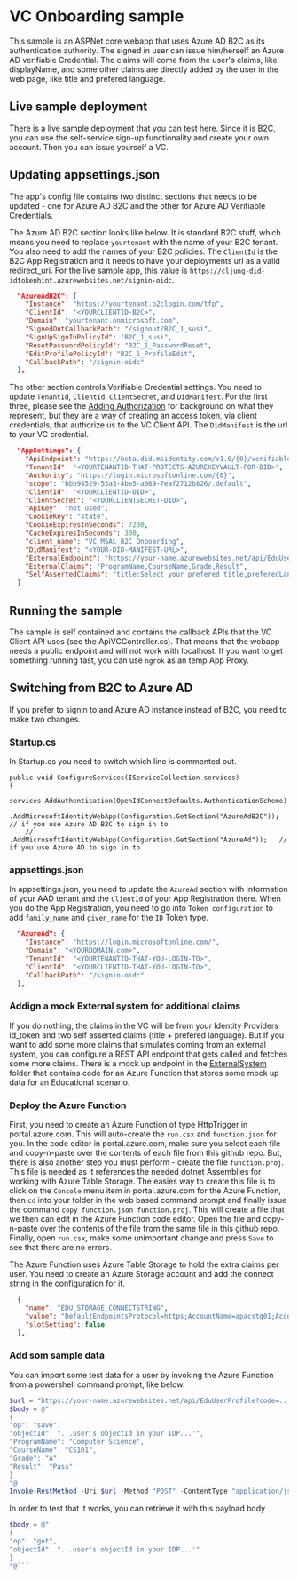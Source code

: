 # VC Onboarding sample
This sample is an ASPNet core webapp that uses Azure AD B2C as its authentication authority. The signed in user can issue him/herself an Azure AD verifiable Credential. The claims will come from the user's claims, like displayName, and some other claims are directly added by the user in the web page, like title and prefered language.

## Live sample deployment
There is a live sample deployment that you can test [here](https://cljung-did-idtokenhint.azurewebsites.net/). Since it is B2C, you can use the self-service sign-up functionality and create your own account. Then you can issue yourself a VC.

## Updating appsettings.json
The app's config file contains two distinct sections that needs to be updated - one for Azure AD B2C and the other for Azure AD Verifiable Credentials.

The Azure AD B2C section looks like below. It is standard B2C stuff, which means you need to replace `yourtenant` with the name of your B2C tenant. You also need to add the names of your B2C policies. The `ClientId` is the B2C App Registration and it needs to have your deployments url as a valid redirect_uri. For the live sample app, this value is `https://cljung-did-idtokenhint.azurewebsites.net/signin-oidc`.

```json
  "AzureAdB2C": {
    "Instance": "https://yourtenant.b2clogin.com/tfp",
    "ClientId": "<YOURCLIENTID-B2C>",
    "Domain": "yourtenant.onmicrosoft.com",
    "SignedOutCallbackPath": "/signout/B2C_1_susi",
    "SignUpSignInPolicyId": "B2C_1_susi",
    "ResetPasswordPolicyId": "B2C_1_PasswordReset",
    "EditProfilePolicyId": "B2C_1_ProfileEdit",
    "CallbackPath": "/signin-oidc"
  },
```

The other section controls Verifiable Credential settings. You need to update `TenantId`, `ClientId`, `ClientSecret`, and `DidManifest`. For the first three, please see the [Adding Authorization](https://github.com/cljung/did-samples/#adding-authorization) for background on what they represent, but they are a way of creating an access token, via client credentials, that authorize us to the VC Client API. The `DidManifest` is the url to your VC credential.

```json
  "AppSettings": {
    "ApiEndpoint": "https://beta.did.msidentity.com/v1.0/{0}/verifiablecredentials/request",
    "TenantId": "<YOURTENANTID-THAT-PROTECTS-AZUREKEYVAULT-FOR-DID>",
    "Authority": "https://login.microsoftonline.com/{0}",
    "scope": "bbb94529-53a3-4be5-a069-7eaf2712b826/.default",
    "ClientId": "<YOURCLIENTID-DID>",
    "ClientSecret": "<YOURCLIENTSECRET-DID>",
    "ApiKey": "not used",
    "CookieKey": "state",
    "CookieExpiresInSeconds": 7200,
    "CacheExpiresInSeconds": 300,
    "client_name": "VC MSAL B2C Onboarding",
    "DidManifest": "<YOUR-DID-MANIFEST-URL>",
    "ExternalEndpoint": "https://your-name.azurewebsites.net/api/EduUserProfile?code=......",
    "ExternalClaims": "ProgramName,CourseName,Grade,Result",
    "SelfAssertedClaims": "title:Select your prefered title,preferedLanguage:en-us"
  }

```

## Running the sample
The sample is self contained and contains the callback APIs that the VC Client API uses (see the ApiVCController.cs). That means that the webapp needs a public endpoint and will not work with localhost. If you want to get something running fast, you can use `ngrok` as an temp App Proxy.

## Switching from B2C to Azure AD
If you prefer to signin to and Azure AD instance instead of B2C, you need to make two changes.

### Startup.cs
In Startup.cs you need to switch which line is commented out.

```CSharp
public void ConfigureServices(IServiceCollection services)
{
    services.AddAuthentication(OpenIdConnectDefaults.AuthenticationScheme)
        .AddMicrosoftIdentityWebApp(Configuration.GetSection("AzureAdB2C")); // if you use Azure AD B2C to sign in to
    //    .AddMicrosoftIdentityWebApp(Configuration.GetSection("AzureAd"));   // if you use Azure AD to sign in to

```

### appsettings.json
In appsettings.json, you need to update the `AzureAd` section with information of your AAD tenant and the `ClientId` of your App Registration there. 
When you do the App Registration, you need to go into `Token configuration` to add `family_name` and `given_name` for the `ID` Token type.

```JSON
  "AzureAd": {
    "Instance": "https://login.microsoftonline.com/",
    "Domain": "<YOURDOMAIN.com>",
    "TenantId": "<YOURTENANTID-THAT-YOU-LOGIN-TO>",
    "ClientId": "<YOURCLIENTID-THAT-YOU-LOGIN-TO>",
    "CallbackPath": "/signin-oidc"
  },
```

### Addign a mock External system for additional claims

If you do nothing, the claims in the VC will be from your Identity Providers id_token and two self asserted claims (title + prefered language). 
But If you want to add some more claims that simulates coming from an external system, you can configure a REST API endpoint that gets called and fetches some more claims.
There is a mock up endpoint in the [ExternalSystem](ExternalSystem) folder that contains code for an Azure Function that stores some mock up data for an Educational scenario.

### Deploy the Azure Function

First, you need to create an Azure Function of type HttpTrigger in portal.azure.com. This will auto-create the `run.csx` and `function.json` for you. 
In the code editor in portal.azure.com, make sure you select each file and copy-n-paste over the contents of each file from this github repo. 
But, there is also another step you must perform - create the file `function.proj`. This file is needed as it references the needed dotnet Assemblies for working with Azure Table Storage.
The easies way to create this file is to click on the `Console` menu item in portal.azure.com for the Azure Function, then `cd` into your folder in the web based command prompt
and finally issue the command `copy function.json function.proj`. This will create a file that we then can edit in the Azure Function code editor. 
Open the file and copy-n-paste over the contents of the file from the same file in this github repo. Finally, open `run.csx`, make some unimportant change and press `Save` to see that there are no errors.

The Azure Function uses Azure Table Storage to hold the extra claims per user. You need to create an Azure Storage account and add the connect string in the configuration for it.

```json
  {
    "name": "EDU_STORAGE_CONNECTSTRING",
    "value": "DefaultEndpointsProtocol=https;AccountName=apacstg01;AccountKey=...;EndpointSuffix=core.windows.net",
    "slotSetting": false
  },
```
### Add som sample data

You can import some test data for a user by invoking the Azure Function from a powershell command prompt, like below.

```Powershell
$url = "https://your-name.azurewebsites.net/api/EduUserProfile?code=..."
$body = @"
{
"op": "save",
"objectId": "...user's objectId in your IDP...'",
"ProgramName": "Computer Science",
"CourseName": "CS101",
"Grade": "A",
"Result": "Pass"
}
"@
Invoke-RestMethod -Uri $url -Method "POST" -ContentType "application/json" -Body $body
```

In order to test that it works, you can retrieve it with this payload body

```Powershell
$body = @"
{
"op": "get",
"objectId": "...user's objectId in your IDP...'"
}
"@```